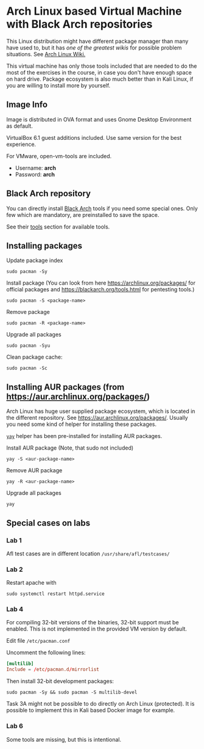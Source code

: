 # Arch Linux based Virtual Machine with Black Arch repositories

This Linux distribution might have different package manager than many have used to, but it has *one of the greatest wikis* for possible problem situations. See [Arch Linux Wiki.](https://wiki.archlinux.org/)

This virtual machine has only those tools included that are needed to do the most of the exercises in the course, in case you don't have enough space on hard drive.
Package ecosystem is also much better than in Kali Linux, if you are willing to install more by yourself.

## Image Info

Image is distributed in OVA format and uses Gnome Desktop Environment as default.

VirtualBox 6.1 guest additions included. Use same version for the best experience.

For VMware, open-vm-tools are included.

* Username: **arch**
* Password: **arch**

## Black Arch repository

You can directly install [Black Arch](https://blackarch.org/) tools if you need some special ones. Only few which are mandatory, are preinstalled to save the space.

See their [tools](https://blackarch.org/tools.html) section for available tools.


## Installing packages

Update package index

```console
sudo pacman -Sy
```
    
Install package (You can look from here https://archlinux.org/packages/ for official packages and https://blackarch.org/tools.html for pentesting tools.)

```console
sudo pacman -S <package-name>
```

Remove package 
```console
sudo pacman -R <package-name>
```

Upgrade all packages
```console
sudo pacman -Syu
```

Clean package cache:
```console
sudo pacman -Sc
```

## Installing AUR packages (from https://aur.archlinux.org/packages/)

Arch Linux has huge user supplied package ecosystem, which is located in the different repository. See https://aur.archlinux.org/packages/. Usually you need some kind of helper for installing these packages. 

[`yay`](https://github.com/Jguer/yay) helper has been pre-installed for installing AUR packages.

Install AUR package (Note, that sudo not included)

```console
yay -S <aur-package-name>
```
Remove AUR package

```console
yay -R <aur-package-name>
```

Upgrade all packages
```console
yay
```

## Special cases on labs

### Lab 1

Afl test cases are in different location `/usr/share/afl/testcases/`

### Lab 2

Restart apache with
```console
sudo systemctl restart httpd.service
```

### Lab 4

For compiling 32-bit versions of the binaries, 32-bit support must be enabled. This is not implemented in the provided VM version by default.

Edit file `/etc/pacman.conf`

Uncomment the following lines:
```conf
[multilib]
Include = /etc/pacman.d/mirrorlist
```

Then install 32-bit development packages:
```console
sudo pacman -Sy && sudo pacman -S multilib-devel
```


Task 3A might not be possible to do directly on Arch Linux (protected). It is possible to implement this in Kali based Docker image for example.

### Lab 6

Some tools are missing, but this is intentional.